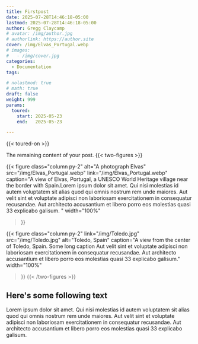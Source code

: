 ```yaml
---
title: Firstpost
date: 2025-07-28T14:46:18-05:00
lastmod: 2025-07-28T14:46:18-05:00
author: Gregg Claycamp
# avatar: /img/author.jpg
# authorlink: https://author.site
cover: /img/Elvas_Portugal.webp
# images:
#   - /img/cover.jpg
categories:
  - Documentation
tags:

# nolastmod: true
# math: true
draft: false
weight: 999
params:
  toured:
    start: 2025-05-23
    end:   2025-05-23

---
```


{{< toured-on >}}

The remaining content of your post.
{{< two-figures >}}
  
{{< figure
  class="column py-2"
  alt="A photograph Elvas"
  src="/img/Elvas_Portugal.webp"
  link="/img/Elvas_Portugal.webp"
  caption="A view of Elvas, Portugal, a UNESCO World Heritage village near the border with Spain.Lorem ipsum dolor sit amet. Qui nisi molestias id autem voluptatem sit alias quod qui omnis nostrum rem unde maiores. Aut velit sint et voluptate adipisci non laboriosam exercitationem in consequatur recusandae. Aut architecto accusantium et libero porro eos molestias quasi 33 explicabo galisum. "
  width="100%"
  
>}}

{{< figure
  class="column py-2"
  link="/img/Toledo.jpg"
  src="/img/Toledo.jpg"
  alt="Toledo, Spain"
  caption="A view from the center of Toledo, Spain. Some long caption Aut velit sint et voluptate adipisci non laboriosam exercitationem in consequatur recusandae. Aut architecto accusantium et libero porro eos molestias quasi 33 explicabo galisum."
  width="100%"
>}}
{{< /two-figures >}}
## Here's some following text

Lorem ipsum dolor sit amet. Qui nisi molestias id autem voluptatem sit alias quod qui omnis nostrum rem unde maiores. Aut velit sint et voluptate adipisci non laboriosam exercitationem in consequatur recusandae. Aut architecto accusantium et libero porro eos molestias quasi 33 explicabo galisum.